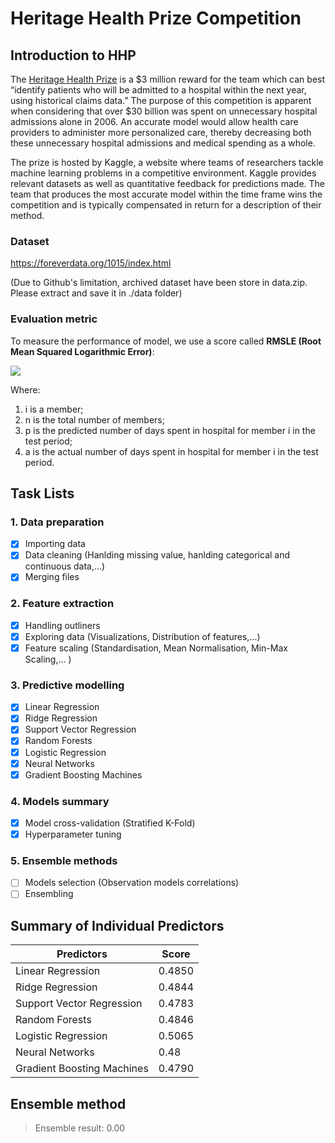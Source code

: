 # Heritage Health Prize Competition

## Introduction to HHP

The [Heritage Health Prize](https://www.kaggle.com/c/hhp) is a $3 million reward for the team which can best
“identify patients who will be admitted to a hospital within the next year, using
historical claims data.” The purpose of this competition is apparent when
considering that over $30 billion was spent on unnecessary hospital admissions
alone in 2006. An accurate model would allow health care providers to administer
more personalized care, thereby decreasing both these unnecessary hospital
admissions and medical spending as a whole.

The prize is hosted by Kaggle, a website where teams of researchers tackle
machine learning problems in a competitive environment. Kaggle provides relevant
datasets as well as quantitative feedback for predictions made. The team
that produces the most accurate model within the time frame wins the competition
and is typically compensated in return for a description of their method.

### Dataset
https://foreverdata.org/1015/index.html

(Due to Github's limitation, archived dataset have been store in data.zip. Please extract and save it in ./data folder)

### Evaluation metric

To measure the performance of model, we use a score called <b>RMSLE (Root Mean Squared Logarithmic Error)</b>:

<img src="https://github.com/truongkhanhduy95/Heritage-Health-Prize/blob/master/img/eval.PNG"/>

Where:

1. i is a member;
2. n is the total number of members;
3. p is the predicted number of days spent in hospital for member i in the test period;
4. a is the actual number of days spent in hospital for member i in the test period.

## Task Lists

### 1. Data preparation
- [x] Importing data
- [x] Data cleaning (Hanlding missing value, hanlding categorical and continuous data,...)
- [x] Merging files
### 2. Feature extraction
- [x] Handling outliners
- [x] Exploring data (Visualizations, Distribution of features,...)
- [x] Feature scaling (Standardisation, Mean Normalisation, Min-Max Scaling,... )
### 3. Predictive modelling
- [x] Linear Regression
- [x] Ridge Regression
- [x] Support Vector Regression
- [x] Random Forests
- [x] Logistic Regression
- [x] Neural Networks
- [x] Gradient Boosting Machines
### 4. Models summary
- [x] Model cross-validation (Stratified K-Fold)
- [x] Hyperparameter tuning
### 5. Ensemble methods
- [ ] Models selection (Observation models correlations)
- [ ] Ensembling

## Summary of Individual Predictors

Predictors | Score
------------ | -------------
Linear Regression |  0.4850
Ridge Regression | 0.4844
Support Vector Regression | 0.4783
Random Forests | 0.4846
Logistic Regression | 0.5065
Neural Networks | 0.48
Gradient Boosting Machines | 0.4790

## Ensemble method
> Ensemble result: 0.00

